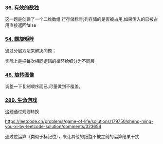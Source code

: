 ### [36. 有效的数独](https://leetcode.cn/problems/valid-sudoku/)

这一题是创建了一个二维数组 行存储标号;列存储的是否被占用,如果传入的已被占用直接返回false

### [54. 螺旋矩阵](https://leetcode.cn/problems/spiral-matrix/)

通过分层方法来解决问题；

实际上是把每次相同逻辑的循环给细分为不同层

### [48. 旋转图像](https://leetcode.cn/problems/rotate-image/)

调整一下复制顺序而已,尽量做到不覆盖。

### [289. 生命游戏](https://leetcode.cn/problems/game-of-life/)

这题通过规则转换

https://leetcode.cn/problems/game-of-life/solutions/179750/sheng-ming-you-xi-by-leetcode-solution/comments/323654

通过位运算（类似于标记位），来让其他的细胞不被之前的运算结果干扰



